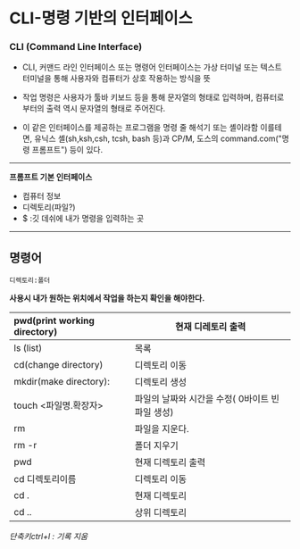 # CLI-명령 기반의 인터페이스

### CLI (Command Line Interface)

- CLI, 커맨드 라인 인터페이스 또는 명령어 인터페이스는 가상 터미널 또는 텍스트 터미널을 통해 사용자와 컴퓨터가 상호 작용하는 방식을 뜻

- 작업 명령은 사용자가 툴바 키보드 등을 통해 문자열의 형태로 입력하며, 컴퓨터로부터의 출력 역시 문자열의 형태로 주어진다.
- 이 같은 인터페이스를 제공하는 프로그램을 명령 줄 해석기 또는 셸이라함
  이를테면, 유닉스 셸(sh,ksh,csh, tcsh, bash 등)과 CP/M, 도스의 command.com("명령 프롬프트") 등이 있다.

---

**프롬프트 기본 인터페이스**

- 컴퓨터 정보
- 디렉토리(파일?)
- $ :깃 데쉬에 내가 명령을 입력하는 곳 



---



## 명령어

`디렉토리:폴더`

**사용시 내가 원하는 위치에서 작업을 하는지 확인을 해야한다.**



| pwd(print working directory) | 현재 디레토리 출력                              |
| :--------------------------- | ----------------------------------------------- |
| ls (list)                    | 목록                                            |
| cd(change directory)         | 디렉토리 이동                                   |
| mkdir(make directory):       | 디렉토리 생성                                   |
| touch <파일명.확장자>        | 파일의 날짜와 시간을 수정( 0바이트 빈파일 생성) |
| rm                           | 파일을 지운다.                                  |
| rm -r                        | 폴더 지우기                                     |
| pwd                          | 현재 디렉토리 출력                              |
| cd 디렉토리이름              | 디렉토리 이동                                   |
| cd .                         | 현재 디렉토리                                   |
| cd ..                        | 상위 디렉토리                                   |

*단축키ctrl+l : 기록 지움*

